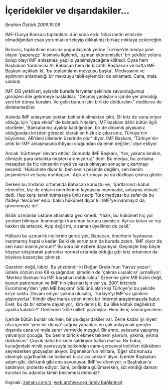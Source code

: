 # İçeridekiler ve dışarıdakiler...

*İbrahim Öztürk 2009.10.08*

<tr><td class="metin" colspan="2" style="padding-top: 20px; padding-left: 5px; padding-right: 10px;">IMF-Dünya Bankası toplantıları dün sona erdi. Nihai metin elimizde olmadığından esas yorumları erteleyip dikkatinizi birkaç noktaya çekeceğim.</td></tr><tr><td class="metin" colspan="2" style="padding-top: 20px; padding-left: 5px; padding-right: 10px;"><p>Birincisi, toplantının esasına yoğunlaşmak yerine Türkiye'de medya yine olayın 'paparazzi' kısmıyla ilgilendi, 'uzman ekonomistler' bir şekilde yolunu bulup olayı IMF anlaşması yapılıp yapılmayacağına kilitledi. Oysa hem Başbakan Yardımcısı Ali Babacan hem de bizatihi Başbakan ve hatta IMF Başkanı açıkladı ki; 'bu toplantıların mevzusu başka'. Medyasının ve aydınının anlamadığı bir mevzuyu tabii eylemcisi de anlamadı. Cana, mala saldırdı.
<p> IMF-DB yetkilileri, aylardır burada feryatlar şeklinde savunduğumuz görüşleri dile getirmeye başladılar. "Geçmiş yanlışların içinde yer almadığı yeni bir dünya kuralım. Ve gelin bunun içini birlikte dolduralım." dedilerse de dinletemediler.
<p> Aslında IMF anlaşması çoktan beklenti olmaktan çıktı. Eh kriz de sona eriyor olduğu için "çıpa etkisi" de kalmadı. Nitekim, IMF başkanı dâhil bütün ilgili otoriteler, 'Bankalarınız ayakta kaldığından, bir de dinamik piyasanız olduğundan krizden göreceli olarak en hızlı siz çıkarsınız. Türkiye'nin büyümesi, AB'deki ülkelerin üzerinde olur' diyor. IMF Başkanı, 'Türkiye'nin artık bir IMF anlaşmasına ihtiyacı oluğundan da emin değilim.' diye ekliyor. 
<p> Ancak 'dürtmeye' devam ettiler. Sonunda IMF Başkanı, 'Yav, yakamı bırakın, elimizde para ortalıkta müşteri aramıyoruz.' dedi. Bu medya, bu zorlama mesajdan da hiç kimsenin niyeti ve kastı olmayan sonuçlar çıkartmayı becerdi. 'Hükümete diyor ki; ben senin peşinde değilim, sen benim peşimdesin ve bana muhtaçsın.' Açık artırmaya ya da düelloya çıkmış gibiler.
<p> Derken bu zorlama ortamında Babacan konuştu ve, 'Şartlarımızı kabul etmediler, biz de onların önerilerinin faydasına inanmadık, anlaşma olmadı.' dedi. Hep karşı tarafı tutmasıyla ünlü necip Türk medyası bu sefer de bu ifadeyi 'tercüme' edip 'bakın hükümet diyor ki; IMF'ye inanmayız da, güvenmeyiz de'.
<p> Bildik uzmanlar üstüne atlamakta gecikmedi. 'Yazık, bu hükümet hiç yol yordam bilmiyor. İnanmadığın kurumun kurucu üyesisin. Ayrıca kotan ve rey hakkın da artacak. Ayıp değil mi, o zaman üyelikten de çekil.'
<p> Hâlbuki bu uzmanlık incilerine gerek yok, Babacan, önerilerin faydasına inanmamış hepsi o kadar. Belki de sorun tam da burada zaten. 'IMF diyor da sen nasıl inanmıyorsun?' Bu soru bir ezbere dayanıyor. Geçmişte hep böyle köşeye sıkıştırarak patronlar normal ortamda olduğu gibi kriz ortamının da böylece kazançlısı çıkmıştı.
<p> Gazeteci değil, lobici. Bu yüzdendir ki Doğan Grubu'nun 'havuz yazarı', üstelik sözüm ona 68 kuşağından, şimdinin de 'çakma ulusalcısı' jurnalliyor: 'Merkez Bankası'na IMF karşıtları dolduruldu.' Ezberine göre MB bizim değil, bunun patronunun ve IMF'nin çıkarları için var ya. 2001 krizinde Euromoney'den 'yılın MB başkanı' ödülünü alan kişi Türkiye'yi bu şekilde krize soktu. Devam ediyor çakma ulusalcı, 'Türkiye'yi IMF'siz günlere alıştırıyorlar.' Kimdir diye merak eden minik bir internet araştırmasıyla bulur. Evet, bu da bir ezbere dayanıyor, 'kim demiş ki, bu ülke koltuk değneksiz ayakta kalabilir?' Genlerine 'köle millet' yazmışlar. Hem de iç sömürgecilerin.
<p> İçeride bütün bunlar olurken, bir de dışarıdakiler var. Zerre kadar iyi niyeti olsa içeride 'yeni bir dünya' çağrısı yapanları en çok anlayacak gençler dışarıda cana ve mala zarar vermekle meşgul. Bir anne, yakasına yapışmış yalvarıyor çocuğa, 'bu benim biricik ekmek teknem yavrum, yakma, yıkma dükkânımı'. Çocuk daha bir kinle saldırıyor halkın malına. Bir baba, kucağındaki minik yavrusuyla balkondan camı-çerçevesi indirilen dükkânını seyrederken gözyaşları akıyor. Ergenekon'un militanı, 'Eğer söz konusu ideolojik çığırtkanlık ise halkımız biraz acı çeksin' diyor. İçeride Başbakan adam gibi, delikanlı gibi onu savunuyor, IMF'ye direniyor, o Başbakan'a saldırıyor, protesto ediyor. Sahi, cellâdına gülümserken, süt emdiği damarı kurutan bu adamlar kimin beslemesi dersiniz? <br/></p></p></p></p></p></p></p></p></p></td></tr>

Kaynak: [zaman.com.tr](http://zaman.com.tr/yazar.do?yazino=900747), [web.archive.org (arşiv bağlantısı)](http://web.archive.org/web/20091103010654/http://www.zaman.com.tr:80/yazar.do?yazino=900747)
